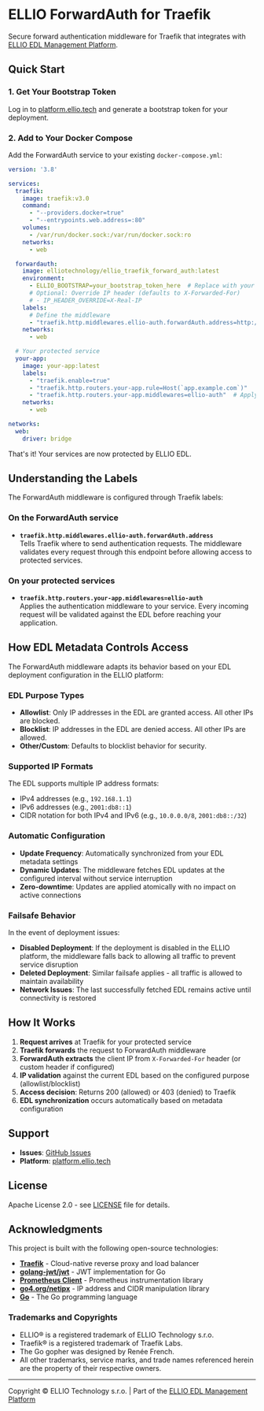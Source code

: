# ELLIO ForwardAuth for Traefik

Secure forward authentication middleware for Traefik that integrates with [ELLIO EDL Management Platform](https://platform.ellio.tech).

## Quick Start

### 1. Get Your Bootstrap Token

Log in to [platform.ellio.tech](https://platform.ellio.tech) and generate a bootstrap token for your deployment.

### 2. Add to Your Docker Compose

Add the ForwardAuth service to your existing `docker-compose.yml`:

```yaml
version: '3.8'

services:
  traefik:
    image: traefik:v3.0
    command:
      - "--providers.docker=true"
      - "--entrypoints.web.address=:80"
    volumes:
      - /var/run/docker.sock:/var/run/docker.sock:ro
    networks:
      - web

  forwardauth:
    image: elliotechnology/ellio_traefik_forward_auth:latest
    environment:
      - ELLIO_BOOTSTRAP=your_bootstrap_token_here  # Replace with your token
      # Optional: Override IP header (defaults to X-Forwarded-For)
      # - IP_HEADER_OVERRIDE=X-Real-IP
    labels:
      # Define the middleware
      - "traefik.http.middlewares.ellio-auth.forwardAuth.address=http://forwardauth:8080/auth"
    networks:
      - web

  # Your protected service
  your-app:
    image: your-app:latest
    labels:
      - "traefik.enable=true"
      - "traefik.http.routers.your-app.rule=Host(`app.example.com`)"
      - "traefik.http.routers.your-app.middlewares=ellio-auth"  # Apply the middleware
    networks:
      - web

networks:
  web:
    driver: bridge
```

That's it! Your services are now protected by ELLIO EDL.

## Understanding the Labels

The ForwardAuth middleware is configured through Traefik labels:

### On the ForwardAuth service

- **`traefik.http.middlewares.ellio-auth.forwardAuth.address`**  
  Tells Traefik where to send authentication requests. The middleware validates every request through this endpoint before allowing access to protected services.

### On your protected services

- **`traefik.http.routers.your-app.middlewares=ellio-auth`**  
  Applies the authentication middleware to your service. Every incoming request will be validated against the EDL before reaching your application.

## How EDL Metadata Controls Access

The ForwardAuth middleware adapts its behavior based on your EDL deployment configuration in the ELLIO platform:

### EDL Purpose Types

- **Allowlist**: Only IP addresses in the EDL are granted access. All other IPs are blocked.
- **Blocklist**: IP addresses in the EDL are denied access. All other IPs are allowed.
- **Other/Custom**: Defaults to blocklist behavior for security.

### Supported IP Formats

The EDL supports multiple IP address formats:

- IPv4 addresses (e.g., `192.168.1.1`)
- IPv6 addresses (e.g., `2001:db8::1`)
- CIDR notation for both IPv4 and IPv6 (e.g., `10.0.0.0/8`, `2001:db8::/32`)

### Automatic Configuration

- **Update Frequency**: Automatically synchronized from your EDL metadata settings
- **Dynamic Updates**: The middleware fetches EDL updates at the configured interval without service interruption
- **Zero-downtime**: Updates are applied atomically with no impact on active connections

### Failsafe Behavior

In the event of deployment issues:

- **Disabled Deployment**: If the deployment is disabled in the ELLIO platform, the middleware falls back to allowing all traffic to prevent service disruption
- **Deleted Deployment**: Similar failsafe applies - all traffic is allowed to maintain availability
- **Network Issues**: The last successfully fetched EDL remains active until connectivity is restored

## How It Works

1. **Request arrives** at Traefik for your protected service
2. **Traefik forwards** the request to ForwardAuth middleware
3. **ForwardAuth extracts** the client IP from `X-Forwarded-For` header (or custom header if configured)
4. **IP validation** against the current EDL based on the configured purpose (allowlist/blocklist)
5. **Access decision**: Returns 200 (allowed) or 403 (denied) to Traefik
6. **EDL synchronization** occurs automatically based on metadata configuration

## Support

- **Issues**: [GitHub Issues](https://github.com/ELLIO-Technology/ellio_traefik_forward_auth/issues)
- **Platform**: [platform.ellio.tech](https://platform.ellio.tech)

## License

Apache License 2.0 - see [LICENSE](LICENSE) file for details.

## Acknowledgments

This project is built with the following open-source technologies:

- **[Traefik](https://traefik.io/)** - Cloud-native reverse proxy and load balancer
- **[golang-jwt/jwt](https://github.com/golang-jwt/jwt)** - JWT implementation for Go
- **[Prometheus Client](https://github.com/prometheus/client_golang)** - Prometheus instrumentation library
- **[go4.org/netipx](https://github.com/go4org/netipx)** - IP address and CIDR manipulation library
- **[Go](https://golang.org/)** - The Go programming language

### Trademarks and Copyrights

- ELLIO® is a registered trademark of ELLIO Technology s.r.o.
- Traefik® is a registered trademark of Traefik Labs.
- The Go gopher was designed by Renée French.
- All other trademarks, service marks, and trade names referenced herein are the property of their respective owners.

---

Copyright © ELLIO Technology s.r.o. | Part of the [ELLIO EDL Management Platform](https://platform.ellio.tech)
